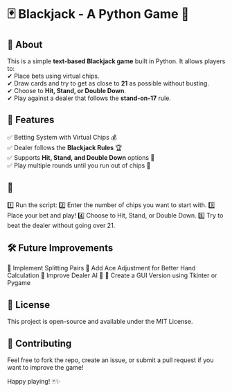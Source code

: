 # 🃏 Blackjack - A Python Game 🎲

## 🎯 About

This is a simple **text-based Blackjack game** built in Python. It allows players to:\
✔ Place bets using virtual chips.\
✔ Draw cards and try to get as close to **21** as possible without busting.\
✔ Choose to **Hit, Stand, or Double Down**.\
✔ Play against a dealer that follows the **stand-on-17** rule.

## 🚀 Features

✅ Betting System with Virtual Chips 💰\
✅ Dealer follows the **Blackjack Rules** 🏆\
✅ Supports **Hit, Stand, and Double Down** options 🎯\
✅ Play multiple rounds until you run out of chips 🔄

## 📌 
1️⃣ Run the script:
2️⃣ Enter the number of chips you want to start with.
3️⃣ Place your bet and play!
4️⃣ Choose to Hit, Stand, or Double Down.
5️⃣ Try to beat the dealer without going over 21.

 ## 🛠 Future Improvements
🔹 Implement Splitting Pairs
🔹 Add Ace Adjustment for Better Hand Calculation
🔹 Improve Dealer AI 🤖
🔹 Create a GUI Version using Tkinter or Pygame

## 📜 License
This project is open-source and available under the MIT License.

## 🤝 Contributing
Feel free to fork the repo, create an issue, or submit a pull request if you want to improve the game!

Happy playing! 🃏✨
